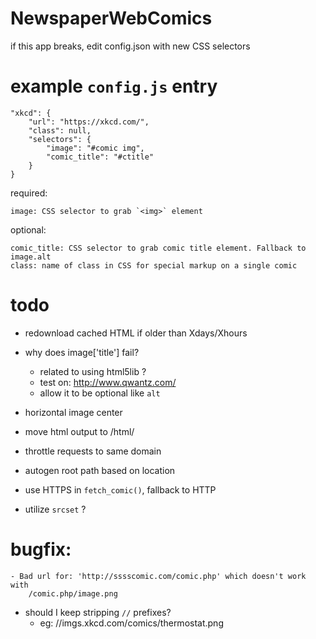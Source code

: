 # NewspaperWebComics

if this app breaks, edit config.json with new CSS selectors


# example `config.js` entry

    "xkcd": {
        "url": "https://xkcd.com/",
        "class": null,
        "selectors": {
            "image": "#comic img",
            "comic_title": "#ctitle"
        }
    }

required:

    image: CSS selector to grab `<img>` element

optional:

    comic_title: CSS selector to grab comic title element. Fallback to image.alt
    class: name of class in CSS for special markup on a single comic

# todo

- redownload cached HTML if older than Xdays/Xhours

- why does image['title'] fail?
    - related to using html5lib ?
    - test on: http://www.qwantz.com/
    - allow it to be optional like `alt`

- horizontal image center
- move html output to /html/

- throttle requests to same domain
- autogen root path based on location

- use HTTPS in `fetch_comic()`, fallback to HTTP
- utilize `srcset` ?

# bugfix:

    - Bad url for: 'http://sssscomic.com/comic.php' which doesn't work with
        /comic.php/image.png

- should I keep stripping `//` prefixes?
    - eg: //imgs.xkcd.com/comics/thermostat.png
